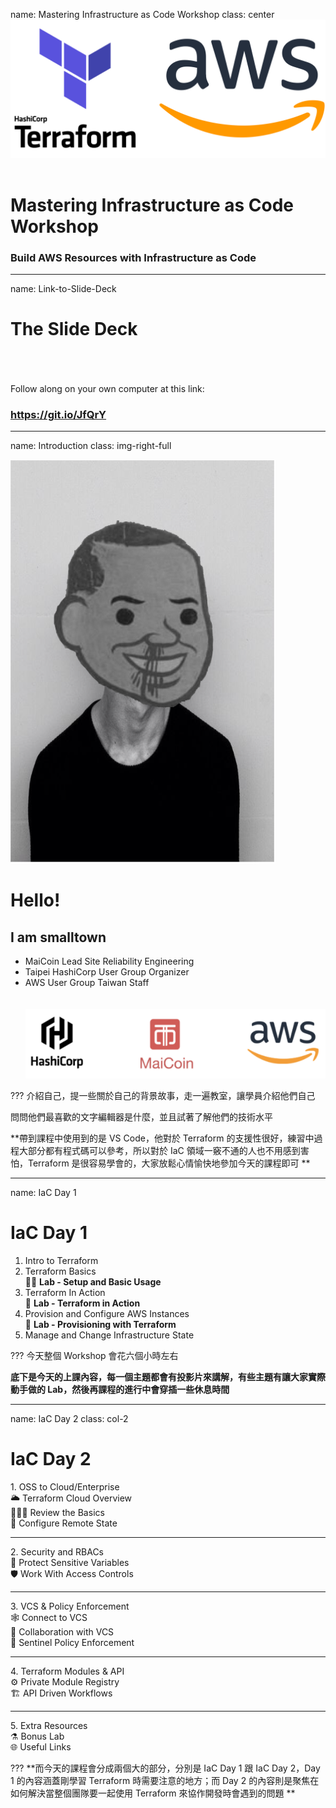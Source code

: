 name: Mastering Infrastructure as Code Workshop
class: center
![:scale 60%](images/intro/cover.png)
<br><br>
# Mastering Infrastructure as Code Workshop
### Build AWS Resources with Infrastructure as Code

---
name: Link-to-Slide-Deck
# The Slide Deck
<br><br><br>
Follow along on your own computer at this link:

### <https://git.io/JfQrY>

---
name: Introduction
class: img-right-full

![](images/intro/profile.png)

# Hello!
## I am smalltown
  - MaiCoin Lead Site Reliability Engineering
  - Taipei HashiCorp User Group Organizer
  - AWS User Group Taiwan Staff
<br><br><br>
![:scale 100%](images/intro/profile-org.png)


???
介紹自己，提一些關於自己的背景故事，走一遍教室，讓學員介紹他們自己

問問他們最喜歡的文字編輯器是什麼，並且試著了解他們的技術水平

 **帶到課程中使用到的是 VS Code，他對於 Terraform 的支援性很好，練習中過程大部分都有程式碼可以參考，所以對於 IaC 領域一竅不通的人也不用感到害怕，Terraform 是很容易學會的，大家放鬆心情愉快地參加今天的課程即可
**

---
name: IaC Day 1
# IaC Day 1

1. Intro to Terraform<br>
2. Terraform Basics<br>
👩‍🔬 **Lab - Setup and Basic Usage**<br>
3. Terraform In Action<br>
🧪 **Lab - Terraform in Action**<br>
4. Provision and Configure AWS Instances<br>
🔬 **Lab - Provisioning with Terraform**<br>
5. Manage and Change Infrastructure State<br>

???
今天整個 Workshop 會花六個小時左右

**底下是今天的上課內容，每一個主題都會有投影片來講解，有些主題有讓大家實際動手做的 Lab，然後再課程的進行中會穿插一些休息時間**

---
name: IaC Day 2
class: col-2
# IaC Day 2

<div>
1. OSS to Cloud/Enterprise<br>
🌥️ Terraform Cloud Overview<br>
👨🏽‍🏫 Review the Basics<br>
🔗 Configure Remote State<br>
<hr>
2. Security and RBACs<br>
🔐 Protect Sensitive Variables<br>
🛡️ Work With Access Controls<br>
<hr>
3. VCS & Policy Enforcement<br>
🕸️ Connect to VCS<br>
👬 Collaboration with VCS<br>
👮 Sentinel Policy Enforcement<br>
<hr>
4. Terraform Modules & API<br>
⚙️ Private Module Registry<br>
🏗️ API Driven Workflows<br>
<hr>
5. Extra Resources<br>
⚗️ Bonus Lab<br>
🌐 Useful Links
</div>

???
**而今天的課程會分成兩個大的部分，分別是 IaC Day 1 跟 IaC Day 2，Day 1 的內容涵蓋剛學習 Terraform 時需要注意的地方；而 Day 2 的內容則是聚焦在如何解決當整個團隊要一起使用 Terraform 來協作開發時會遇到的問題
**
